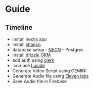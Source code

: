 # Guide

## Timeline

-   install nextjs app
-   install [shadcn](https://ui.shadcn.com/)
-   database setup - [NEON](https://neon.tech/) - Postgres
-   install [drizzle ORM](https://orm.drizzle.team/)
-   add auth using [clerk](https://clerk.com/)
-   icon use [Lucide](https://lucide.dev/)
-   Generate Video Script using GEMINI
-   Generate Audio file using [Eleven labs](https://elevenlabs.io/)
-   Save Audio file in Firebase
